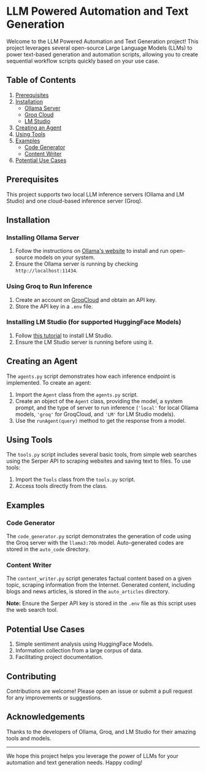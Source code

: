 # LLM Powered Automation and Text Generation

Welcome to the LLM Powered Automation and Text Generation project! This project leverages several open-source Large Language Models (LLMs) to power text-based generation and automation scripts, allowing you to create sequential workflow scripts quickly based on your use case.

## Table of Contents

1. [Prerequisites](#prerequisites)
2. [Installation](#installation)
   - [Ollama Server](#installing-ollama-server)
   - [Groq Cloud](#using-groq-to-run-inference)
   - [LM Studio](#installing-lm-studio-for-supported-huggingface-models)
3. [Creating an Agent](#creating-an-agent)
4. [Using Tools](#using-tools)
5. [Examples](#examples)
   - [Code Generator](#code-generator)
   - [Content Writer](#content-writer)
6. [Potential Use Cases](#potential-use-cases)

## Prerequisites

This project supports two local LLM inference servers (Ollama and LM Studio) and one cloud-based inference server (Groq).

## Installation

### Installing Ollama Server

1. Follow the instructions on [Ollama's website](https://ollama.com) to install and run open-source models on your system.
2. Ensure the Ollama server is running by checking `http://localhost:11434`.

### Using Groq to Run Inference

1. Create an account on [GroqCloud](https://console.groq.com) and obtain an API key.
2. Store the API key in a `.env` file.

### Installing LM Studio (for supported HuggingFace Models)

1. Follow [this tutorial](https://4sysops.com/archives/lm-studio-run-a-local-ai-on-your-desktop-or-server/) to install LM Studio.
2. Ensure the LM Studio server is running before using it.

## Creating an Agent

The `agents.py` script demonstrates how each inference endpoint is implemented. To create an agent:

1. Import the `Agent` class from the `agents.py` script.
2. Create an object of the `Agent` class, providing the model, a system prompt, and the type of server to run inference (`'local'` for local Ollama models, `'groq'` for GroqCloud, and `'LM'` for LM Studio models).
3. Use the `runAgent(query)` method to get the response from a model.

## Using Tools

The `tools.py` script includes several basic tools, from simple web searches using the Serper API to scraping websites and saving text to files. To use tools:

1. Import the `Tools` class from the `tools.py` script.
2. Access tools directly from the class.

## Examples

### Code Generator

The `code_generator.py` script demonstrates the generation of code using the Groq server with the `llama3:70b` model. Auto-generated codes are stored in the `auto_code` directory.

### Content Writer

The `content_writer.py` script generates factual content based on a given topic, scraping information from the Internet. Generated content, including blogs and news articles, is stored in the `auto_articles` directory.

**Note:** Ensure the Serper API key is stored in the `.env` file as this script uses the web search tool.

## Potential Use Cases

1. Simple sentiment analysis using HuggingFace Models.
2. Information collection from a large corpus of data.
3. Facilitating project documentation.

## Contributing

Contributions are welcome! Please open an issue or submit a pull request for any improvements or suggestions.

## Acknowledgements

Thanks to the developers of Ollama, Groq, and LM Studio for their amazing tools and models.

---

We hope this project helps you leverage the power of LLMs for your automation and text generation needs. Happy coding!
